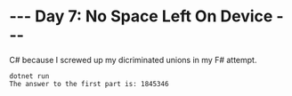# --- Day 7: No Space Left On Device ---

C# because I screwed up my dicriminated unions in my F# attempt.

```
dotnet run
The answer to the first part is: 1845346
```